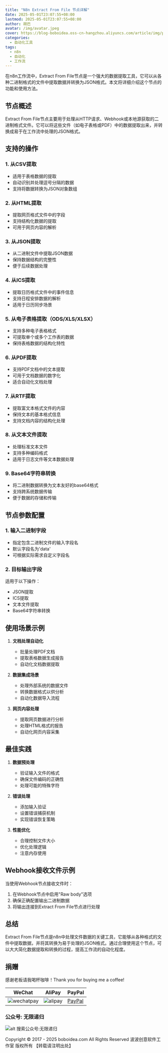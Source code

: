 ```yaml
---
title: "N8n Extract From File 节点详解"
date: 2025-05-01T23:07:55+08:00
lastmod: 2025-05-01T23:07:55+08:00
author: 胡巴
avatar: /img/avatar.jpeg
cover: https://blog-boboidea.oss-cn-hangzhou.aliyuncs.com/article/img/posts/auto/article42.jpg
categories:
  - 自动化工具
tags:
  - n8n
  - 自动化
  - 工作流
---
```


在n8n工作流中，Extract From File节点是一个强大的数据提取工具，它可以从各种二进制格式的文件中提取数据并转换为JSON格式。本文将详细介绍这个节点的功能和使用方法。

<!--more-->

## 节点概述

Extract From File节点主要用于处理从HTTP请求、Webhook或本地源获取的二进制格式文件。它可以将这些文件（如电子表格或PDF）中的数据提取出来，并转换成易于在工作流中处理的JSON格式。

## 支持的操作

### 1. 从CSV提取
- 适用于表格数据的提取
- 自动识别并处理逗号分隔的数据
- 支持将数据转换为JSON对象数组

### 2. 从HTML提取
- 提取网页格式文件中的字段
- 支持结构化数据的提取
- 可用于网页内容的解析

### 3. 从JSON提取
- 从二进制文件中提取JSON数据
- 保持数据结构的完整性
- 便于后续数据处理

### 4. 从ICS提取
- 提取日历格式文件中的事件信息
- 支持日程安排数据的解析
- 适用于日历同步场景

### 5. 从电子表格提取（ODS/XLS/XLSX）
- 支持多种电子表格格式
- 可提取单个或多个工作表的数据
- 保持表格数据的结构化特性

### 6. 从PDF提取
- 支持PDF文档中的文本提取
- 可用于文档数据的数字化
- 适合自动化文档处理

### 7. 从RTF提取
- 提取富文本格式文件的内容
- 保持文本的基本格式信息
- 支持文档内容的结构化处理

### 8. 从文本文件提取
- 处理标准文本文件
- 支持多种编码格式
- 适用于日志文件等文本数据处理

### 9. Base64字符串转换
- 将二进制数据转换为文本友好的base64格式
- 支持跨系统数据传输
- 便于数据的存储和传输

## 节点参数配置

### 1. 输入二进制字段
- 指定包含二进制文件的输入字段名
- 默认字段名为'data'
- 可根据实际需求自定义字段名

### 2. 目标输出字段
适用于以下操作：
- JSON提取
- ICS提取
- 文本文件提取
- Base64字符串转换

## 使用场景示例

1. **文档处理自动化**
   - 批量处理PDF文档
   - 提取表格数据生成报告
   - 自动化文档数据提取

2. **数据集成场景**
   - 处理外部系统的数据文件
   - 转换数据格式以供分析
   - 自动化数据导入流程

3. **网页内容处理**
   - 提取网页数据进行分析
   - 处理HTML格式的报告
   - 自动化网页内容采集

## 最佳实践

1. **数据预处理**
   - 验证输入文件的格式
   - 确保文件编码的正确性
   - 处理可能的特殊字符

2. **错误处理**
   - 添加输入验证
   - 设置错误捕获机制
   - 实现错误恢复策略

3. **性能优化**
   - 合理控制文件大小
   - 优化处理逻辑
   - 注意内存使用

## Webhook接收文件示例

当使用Webhook节点接收文件时：
1. 在Webhook节点中启用"Raw body"选项
2. 确保正确配置输出二进制数据
3. 将输出连接到Extract From File节点进行处理

## 总结

Extract From File节点是n8n中处理文件数据的关键工具，它能够从各种格式的文件中提取数据，并将其转换为易于处理的JSON格式。通过合理使用这个节点，可以大大简化数据提取和转换的过程，提高工作流的自动化程度。

<!--qr_code-->

## 捐赠

感谢老板请我喝杯咖啡！Thank you for buying me a coffee!

| WeChat | AliPay | PayPal |
| --- | --- | --- |
| ![wechatpay](https://blog-boboidea.oss-cn-hangzhou.aliyuncs.com/pay/wechat_%E6%94%B6%E6%AC%BE%E7%A0%81.jpg) | ![alipay](https://blog-boboidea.oss-cn-hangzhou.aliyuncs.com/pay/alipay.jpg) | [PayPal](https://paypal.me/JianboQin?country.x=C2&locale.x=zh_XC) |

### 公众号: 无限递归

![alt 搜索公众号:无限递归](https://blog-boboidea.oss-cn-hangzhou.aliyuncs.com/article/img/gongzhonghao.jpeg "无限递归")

<!--declare-declare-->

Copyright &copy; 2017 - 2025 boboidea.com All Rights Reserved 波波创意软件工作室 版权所有 【转载请注明出处】 